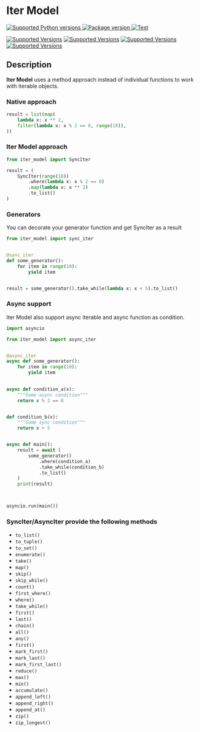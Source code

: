 # Iter Model

<a href="https://pypi.org/project/iter_model" target="_blank">
    <img src="https://img.shields.io/pypi/pyversions/iter_model.svg?color=%2334D058" alt="Supported Python versions">
</a>
<a href="https://pypi.org/project/iter_model" target="_blank">
    <img src="https://img.shields.io/pypi/v/iter_model?color=%2334D058&label=pypi%20package" alt="Package version">
</a>
<a href="https://github.com/VolodymyrBor/iter_model/actions?query=workflow%3ATest+event%3Apush+branch%3Amaster" target="_blank">
    <img src="https://github.com/VolodymyrBor/iter_model/workflows/Test/badge.svg?event=push&branch=master" alt="Test">
</a>

[![Supported Versions](https://img.shields.io/badge/coverage-100%25-green)](https://shields.io/)
[![Supported Versions](https://img.shields.io/badge/poetry-✅-grey)](https://shields.io/)
[![Supported Versions](https://img.shields.io/badge/async-✅-grey)](https://shields.io/)
[![Supported Versions](https://img.shields.io/badge/mypy-✅-grey)](https://shields.io/)

## Description

**Iter Model** uses a method approach instead of individual functions to work with iterable objects.

### Native approach

```python
result = list(map(
    lambda x: x ** 2,
    filter(lambda x: x % 2 == 0, range(10)),
))
```

### Iter Model approach

```python
from iter_model import SyncIter

result = (
    SyncIter(range(10))
        .where(lambda x: x % 2 == 0)
        .map(lambda x: x ** 2)
        .to_list()
)

```

### Generators

You can decorate your generator function and get SyncIter as a result

```python
from iter_model import sync_iter


@sync_iter
def some_generator():
    for item in range(10):
        yield item


result = some_generator().take_while(lambda x: x < 5).to_list()
```

### Async support

Iter Model also support async iterable and async function as condition.


```python
import asyncio

from iter_model import async_iter


@async_iter
async def some_generator():
    for item in range(10):
        yield item

        
async def condition_a(x):
    """Some async condition"""
    return x % 2 == 0 


def condition_b(x):
    """Some sync condition"""
    return x > 5 


async def main():
    result = await (
        some_generator()
            .where(condition_a)
            .take_while(condition_b)
            .to_list()
    )
    print(result)
    


asyncio.run(main())
```

### SyncIter/AsyncIter provide the following methods

- ```to_list()```
- ```to_tuple()```
- ```to_set()```
- ```enumerate()```
- ```take()```
- ```map()```
- ```skip()```
- ```skip_while()```
- ```count()```
- ```first_where()```
- ```where()```
- ```take_while()```
- ```first()```
- ```last()```
- ```chain()```
- ```all()```
- ```any()```
- ```first()```
- ```mark_first()```
- ```mark_last()```
- ```mark_first_last()```
- ```reduce()```
- ```max()```
- ```min()```
- ```accumulate()```
- ```append_left()```
- ```append_right()```
- ```append_at()```
- ```zip()```
- ```zip_longest()```

